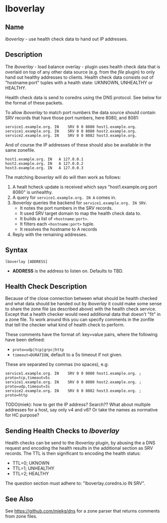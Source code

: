 # lboverlay

## Name

*lboverlay* - use health check data to hand out IP addresses.

## Description

The *lboverlay* - load balance overlay - plugin uses health check data that is overlaid on top of
any other data source (e.g. from the *file* plugin) to only hand out healthy addresses to clients.
Health check data consists out of "hostname:port" tuples with a health state: UKNNOWN, UNHEALTHY or
HEALTHY.

Health check data is send to coredns using the DNS protocol. See below for the format of these
packets.

To allow *lboverlay* to match port numbers the data source should contain SRV records that
have those port numbers, here 8080, and 8081:

    service1.example.org. IN	SRV	0 0 8080 host1.example.org.
    service1.example.org. IN	SRV	0 0 8080 host2.example.org.
    service2.example.org. IN	SRV	0 0 8082 host3.example.org.

And of course the IP addresses of these should also be available in the same zonefile.

    host1.example.org. IN	A 127.0.0.1
    host2.example.org. IN	A 127.0.0.2
    host3.example.org. IN	A 127.0.0.3

The matching *lboverlay* will do will then work as follows:

1. A healt hcheck update is received which says "host1.example.org port 8080" is unhealthy.
2. A query for `service1.example.org. IN A` comes in.
3. *lboverlay* queries the backend for `service1.example.org. IN SRV`.
   * It notes the port numbers in the SRV records.
   * It used SRV target domain to map the health check data to.
   * It builds a list of `<hostname:port>`.
   * It filters each `<hostname:port>` tuple.
   * It resolves the hostname to A records
4. Reply with the remaining addresses.

## Syntax

~~~ corefile
lboverlay [ADDRESS]
~~~

* **ADDRESS** is the address to listen on. Defaults to TBD.

## Health Check Description

Because of the close connection between what should be health checked and what data should be handed
out by *lboverlay* it could make some sense to share the zone file (as described above) with the
health check service. Except that a health checker would need additional data that doesn't "fit" in
a zone file. To work around this you can specify comments in the zonfile that tell the checker what
kind of health check to perform.

These comments have the format of: key=value pairs, where the following have been defined:

* `proto=udp|tcp|grpc|http`
* `timeout=DURATION`, default to a 5s timeout if not given.

These are separated by commas (no spaces), e.g:

    service1.example.org. IN	SRV	0 0 8080 host1.example.org. ; proto=tcp,timeout=5s
    service1.example.org. IN	SRV	0 0 8080 host2.example.org. ; proto=udp,timeout=3s
    service2.example.org. IN	SRV	0 0 8082 host3.example.org. ; proto=http


TODO(miek): how to get the IP address? Search?? What about multiple addresses for a host, say only
v4 and v6? Or take the names as normative for HC purpose?

## Sending Health Checks to *lboverlay*

Health checks can be send to the *lboverlay* plugin, by abusing the a DNS request and encoding the
health results in the additional section as SRV records. The TTL is then significant to encoding the
health status:

* TTL=0; UKNOWN
* TTL=1; UNHEALTHY
* TTL=2; HEALTHY

The question section must adhere to: "lboverlay.coredns.io IN SRV".


## See Also

See <https://github.com/miekg/dns> for a zone parser that returns comments from zone files.
